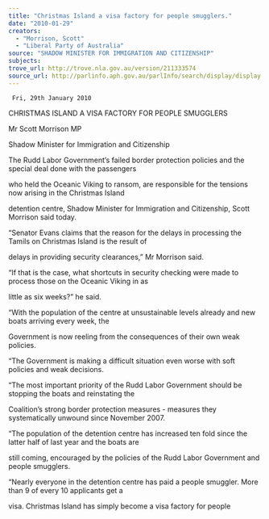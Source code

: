 ```yaml
---
title: "Christmas Island a visa factory for people smugglers."
date: "2010-01-29"
creators:
  - "Morrison, Scott"
  - "Liberal Party of Australia"
source: "SHADOW MINISTER FOR IMMIGRATION AND CITIZENSHIP"
subjects:
trove_url: http://trove.nla.gov.au/version/211333574
source_url: http://parlinfo.aph.gov.au/parlInfo/search/display/display.w3p;query=Id%3A%22media/pressrel/2WRV6%22
---
```


     Fri, 29th January 2010  

 CHRISTMAS ISLAND A VISA FACTORY FOR PEOPLE SMUGGLERS 

 Mr Scott Morrison MP  

 Shadow Minister for Immigration and Citizenship 

 The Rudd Labor Government’s failed border protection policies and the special deal done with the passengers 

 who held the Oceanic Viking to ransom, are responsible for the tensions now arising in the Christmas Island 

 detention centre, Shadow Minister for Immigration and Citizenship, Scott Morrison said today.  

 “Senator Evans claims that the reason for the delays in processing the Tamils on Christmas Island is the result of 

 delays in providing security clearances,” Mr Morrison said.  

 “If that is the case, what shortcuts in security checking were made to process those on the Oceanic Viking in as 

 little as six weeks?” he said.  

 “With the population of the centre at unsustainable levels already and new boats arriving every week, the 

 Government is now reeling from the consequences of their own weak policies.  

 “The Government is making a difficult situation even worse with soft policies and weak decisions.  

 “The most important priority of the Rudd Labor Government should be stopping the boats and reinstating the 

 Coalition’s strong border protection measures - measures they systematically unwound since November 2007.  

 “The population of the detention centre has increased ten fold since the latter half of last year and the boats are 

 still coming, encouraged by the policies of the Rudd Labor Government and people smugglers.  

 “Nearly everyone in the detention centre has paid a people smuggler. More than 9 of every 10 applicants get a 

 visa. Christmas Island has simply become a visa factory for people    

